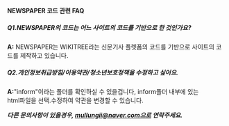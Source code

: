 <!DOCTYPE html>
<html lang="en">

<head>
  <meta charset="UTF-8" />
  <meta name="viewport" content="width=device-width, initial-scale=1.0" />
  <title>NEWSPAPER</title>
</head>

<body>
  <div class="c10 doc-content">
    <div>
      <p class="c8 c9"><span class="c2"></span></p>
    </div>
    <h4 class="c4" id="h.dv7kb3slxhuc">
      <span class="c7">NEWSPAPER 코드 관련 FAQ</span>
    </h4>
    <h5 class="c1" id="h.heb57z4zjtla">
      <span class="c6">Q1.NEWSPAPER의 코드는 어느 사이트의 코드를 기반으로 한 것인가요?</span>
    </h5>
    <p class="c3">
      <span class="c2"><strong>A:</strong> NEWSPAPER는 WIKITREE라는 신문기사 플렛폼의 코드를 기반으로 사이트의 코드를 제작하고 있습니다.</span>
    </p>
    <h5 class="c1" id="h.tyuayygq2r5e">
      <span class="c6">Q2.개인정보취급방침/이용약관/청소년보호정책을 수정하고 싶어요.</span>
    </h5>
    <p class="c3">
      <span class="c2"><strong>A:</strong>"inform"이라는 폴더를 확인하실 수 있을겁니다, inform폴더 내부에 있는<br>html파일을 선택.수정하여 약관을 변경할 수 있습니다.</span>
    </p>
   
<strong>*다른 문의사항이 있을경우, mullungii@naver.com으로 연락주세요.*</strong>
